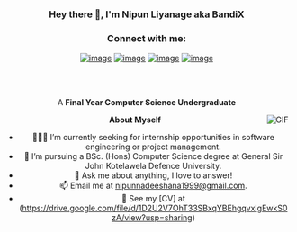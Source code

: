 
<h3 title="hehehe" align = "center"> Hey there 👋, I'm Nipun Liyanage aka BandiX</h3>

<h3 align="center">Connect with me:</h3>
<div align="center">

[![image](https://img.shields.io/badge/LinkedIn-0077B5?style=for-the-badge&logo=linkedin&logoColor=white)](www.linkedin.com/in/nipun-nadeeshana)
[![image](https://img.shields.io/badge/Instagram-E4405F?style=for-the-badge&logo=instagram&logoColor=white)](https://www.instagram.com/bandi.x_/?hl=en)
[![image](https://img.shields.io/badge/Gmail-D14836?style=for-the-badge&logo=gmail&logoColor=white)](mailto:nipunnadeeshana1999@gmail.com)
[![image](https://img.shields.io/badge/Twitter-1DA1F2?style=for-the-badge&logo=twitter&logoColor=white)](https://twitter.com/nipun_liyanage)
  
</div>


<div align = "center">
<br />
<br />

A **Final Year Computer Science Undergraduate** 


  <img align="right" alt="GIF" src="https://i.pinimg.com/originals/e4/26/70/e426702edf874b181aced1e2fa5c6cde.gif" />

**About Myself**

- 👨🏽‍💻 I’m currently seeking for internship opportunities in software engineering or project management.
- 💼 I’m pursuing a BSc. (Hons) Computer Science degree at General Sir John Kotelawela Defence University.
- 💬 Ask me about anything, I love to answer!
- 📫 Email me at [nipunnadeeshana1999@gmail.com](mailto:nipunnadeeshana1999@gmail.com).
- 📝 See my [CV] at (https://drive.google.com/file/d/1D2U2V7OhT33SBxqYBEhgqvxIgEwkS0zA/view?usp=sharing) 

</div>


